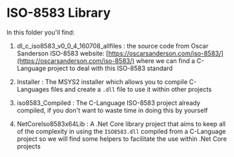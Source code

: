 # ISO-8583 Library

In this folder you'll find:

1. dl_c_iso8583_v0_0_4_160708_allfiles : the source code from Oscar Sanderson ISO-8583 website: [https://oscarsanderson.com/iso-8583/](https://oscarsanderson.com/iso-8583/) where we can find a C-Language project to deal with this ISO-8583 standard

2. Installer : The MSYS2 installer which allows you to compile C-Languages files and create a `.dll` file to use it within other projects

3. iso8583_Compiled : The C-Language ISO-8583 project already compiled, if you don't want to waste time in doing this by yourself

4. NetCoreIso8583x64Lib : A .Net Core library project that aims to keep all of the complexity in using the `ISO8583.dll` compiled from a C-Language project so we will find some helpers to facilitate the use within .Net Core projects